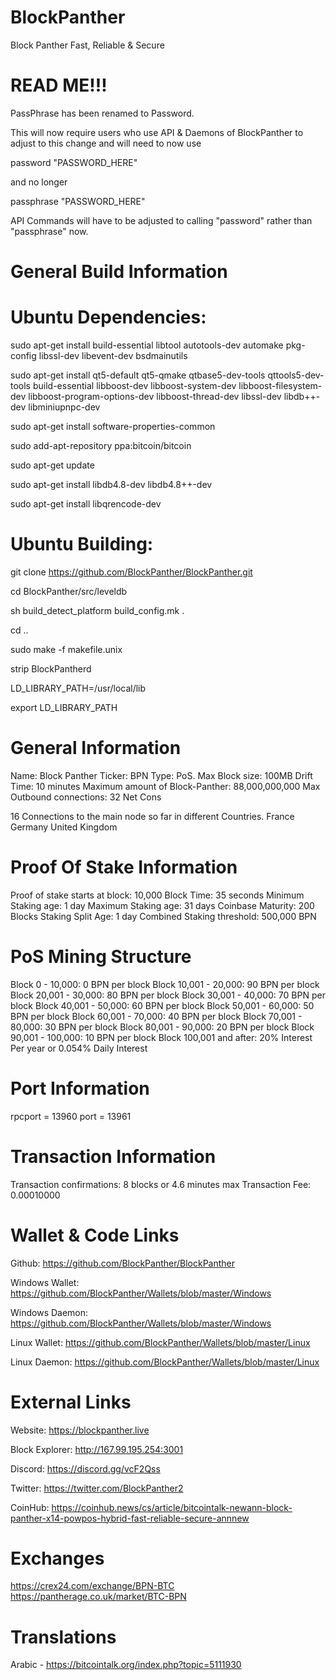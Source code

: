 # BlockPanther

Block Panther
Fast, Reliable & Secure

# READ ME!!! 

PassPhrase has been renamed to Password.

This will now require users who use API & Daemons of BlockPanther to adjust to this change and will need to now use 

password "PASSWORD_HERE"

and no longer

passphrase "PASSWORD_HERE"


API Commands will have to be adjusted to calling "password" rather than "passphrase" now.


# General Build Information


Ubuntu Dependencies:
===================

sudo apt-get install build-essential libtool autotools-dev automake pkg-config libssl-dev libevent-dev bsdmainutils

sudo apt-get install qt5-default qt5-qmake qtbase5-dev-tools qttools5-dev-tools build-essential libboost-dev libboost-system-dev libboost-filesystem-dev libboost-program-options-dev libboost-thread-dev libssl-dev libdb++-dev libminiupnpc-dev

sudo apt-get install software-properties-common

sudo add-apt-repository ppa:bitcoin/bitcoin

sudo apt-get update

sudo apt-get install libdb4.8-dev libdb4.8++-dev

sudo apt-get install libqrencode-dev

Ubuntu Building:
================

git clone https://github.com/BlockPanther/BlockPanther.git

cd BlockPanther/src/leveldb

sh build_detect_platform build_config.mk .

cd ..

sudo make -f makefile.unix

strip BlockPantherd

LD_LIBRARY_PATH=/usr/local/lib

export LD_LIBRARY_PATH


# General Information


Name: Block Panther
Ticker: BPN
Type: PoS.
Max Block size: 100MB
Drift Time: 10 minutes
Maximum amount of Block-Panther: 88,000,000,000
Max Outbound connections: 32 Net Cons

16 Connections to the main node so far in different Countries.
France
Germany
United Kingdom


# Proof Of Stake Information



Proof of stake starts at block: 10,000
Block Time: 35 seconds
Minimum Staking age: 1 day
Maximum Staking age: 31 days
Coinbase Maturity: 200 Blocks
Staking Split Age: 1 day
Combined Staking threshold: 500,000 BPN


# PoS Mining Structure


Block 0 - 10,000: 0 BPN per block
Block 10,001 - 20,000: 90 BPN per block
Block 20,001 - 30,000: 80 BPN per block
Block 30,001 - 40,000: 70 BPN per block
Block 40,001 - 50,000: 60 BPN per block
Block 50,001 - 60,000: 50 BPN per block
Block 60,001 - 70,000: 40 BPN per block
Block 70,001 - 80,000: 30 BPN per block
Block 80,001 - 90,000: 20 BPN per block
Block 90,001 - 100,000: 10 BPN per block
Block 100,001 and after: 20% Interest Per year or 0.054% Daily Interest



# Port Information


rpcport = 13960
port = 13961


# Transaction Information


Transaction confirmations: 8 blocks or 4.6 minutes max
Transaction Fee: 0.00010000



# Wallet & Code Links


Github: https://github.com/BlockPanther/BlockPanther

Windows Wallet: https://github.com/BlockPanther/Wallets/blob/master/Windows

Windows Daemon: https://github.com/BlockPanther/Wallets/blob/master/Windows

Linux Wallet: https://github.com/BlockPanther/Wallets/blob/master/Linux

Linux Daemon: https://github.com/BlockPanther/Wallets/blob/master/Linux



# External Links


Website: https://blockpanther.live

Block Explorer: http://167.99.195.254:3001

Discord: https://discord.gg/vcF2Qss

Twitter: https://twitter.com/BlockPanther2

CoinHub: https://coinhub.news/cs/article/bitcointalk-newann-block-panther-x14-powpos-hybrid-fast-reliable-secure-annnew


# Exchanges
https://crex24.com/exchange/BPN-BTC
https://pantherage.co.uk/market/BTC-BPN

# Translations

Arabic - https://bitcointalk.org/index.php?topic=5111930